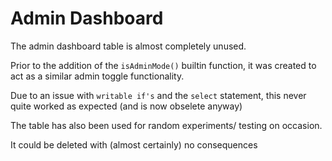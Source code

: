 # Admin Dashboard

The admin dashboard table is almost completely unused.

Prior to the addition of the `isAdminMode()` builtin function, it was created to act as a similar admin toggle functionality.

Due to an issue with `writable if's` and the `select` statement, this never quite worked as expected (and is now obselete anyway)

The table has also been used for random experiments/ testing on occasion.

It could be deleted with (almost certainly) no consequences
